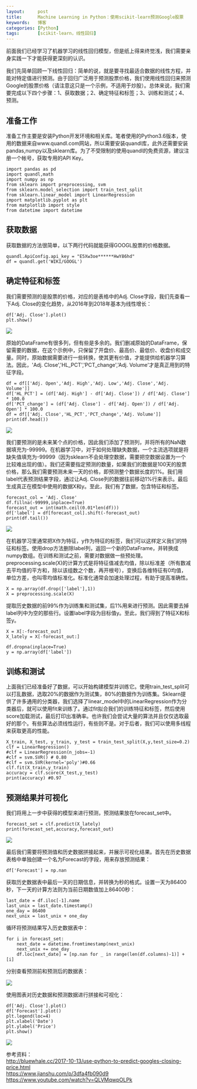 ```yaml
---
layout:     post
title:      Machine Learning in Python：使用scikit-learn预测Google股票
keywords:   博客
categories: [Python]
tags:	    [scikit-learn，线性回归]
---
```


前面我们已经学习了机器学习的线性回归模型，但是纸上得来终觉浅，我们需要亲身实践一下才能获得更深刻的认识。

我们先简单回顾一下线性回归：简单的说，就是要寻找最适合数据的线性方程，并能对特定值进行预测。由于回归广泛用于预测股票价格，我们使用线性回归来预测Google的股票价格（请注意这只是一个示例，不适用于炒股）。总体来说，我们需要完成以下四个步骤：1、获取数据；2、确定特征和标签；3、训练和测试；4、预测。    


## 准备工作  

准备工作主要是安装Python开发环境和相关库。笔者使用的Python3.6版本，使用的数据来自www.quandl.com网站，所以需要安装quandl库，此外还需要安装pandas,numpy以及sklearn库。为了不受限制的使用quandl的免费资源，建议注册一个帐号，获取专用的API Key。 

    import pandas as pd
    import quandl,math
    import numpy as np
    from sklearn import preprocessing, svm
    from sklearn.model_selection import train_test_split
    from sklearn.linear_model import LinearRegression
    import matplotlib.pyplot as plt
    from matplotlib import style  
    from datetime import datetime

## 获取数据           

获取数据的方法很简单，以下两行代码就能获得GOOGL股票的价格数据。   

    quandl.ApiConfig.api_key = "E5Xw3oe******HwY86hd"
    df = quandl.get('WIKI/GOOGL')     


## 确定特征和标签      

我们需要预测的是股票的价格，对应的是表格中的Adj. Close字段，我们先查看一下Adj. Close的变化趋势，从2016年到2018年基本为线性增长：      

    df['Adj. Close'].plot()
    plt.show()  

  ![](/images/images_2018/6-1_0.png)    

原始的DataFrame有很多列，但有些是多余的。我们删减原始的DataFrame，保留需要的数据，在这个示例中，只保留了开盘价、最高价、最低价、收盘价和成交量。同时，原始数据需要进行一些转换，使其更有价值，才能提供给机器学习算法。因此，'Adj. Close','HL_PCT','PCT_change','Adj. Volume'才是真正用到的特征字段。       

    df = df[['Adj. Open','Adj. High','Adj. Low','Adj. Close','Adj. Volume']]
    df['HL_PCT'] = (df['Adj. High'] - df['Adj. Close']) / df['Adj. Close'] * 100.0
    df['PCT_change'] = (df['Adj. Close'] - df['Adj. Open']) / df['Adj. Open'] * 100.0
    df = df[['Adj. Close','HL_PCT','PCT_change','Adj. Volume']]
    print(df.head())       

  ![](/images/images_2018/6-1_1.png)   

我们要预测的是未来某个点的价格，因此我们添加了预测列，并将所有的NaN数据填充为-99999。在机器学习中，对于如何处理缺失数据，一个主流选项就是将缺失值填充为-99999（因为sklearn不会处理空数据，需要把空数据设置为一个比较难出现的值）。我们还需要指定预测的数量，如果我们的数据是100天的股票价格，那么我们需要预测未来一天的价格，即预测整个数据长度的1%。我们用label代表预测结果字段，通过让Adj. Close列的数据往前移动1%行来表示。最后生成真正在模型中使用的数据X和y。至此，我们有了数据，包含特征和标签。
  
       
    forecast_col = 'Adj. Close' 
    df.fillna(-99999,inplace=True)
    forecast_out = int(math.ceil(0.01*len(df)))  
    df['label'] = df[forecast_col].shift(-forecast_out)  
    print(df.tail())

  ![](/images/images_2018/6-1_2.png)   

在机器学习里通常把X作为特征，y作为特征的标签，我们可以这样定义我们的特征和标签。使用drop方法删除label列，返回一个新的DataFrame，并转换成numpy数组。在训练和测试之前，需要对数据做一些预处理。preprocessing.scale(X)的计算方式是将特征值减去均值，除以标准差（所有数减去平均值的平方和，除以该组数之个数，再开根号），变换后各维特征有0均值，单位方差，也叫零均值标准化。标准化通常会加速处理过程，有助于提高准确性。   


    X = np.array(df.drop(['label'],1))
    X = preprocessing.scale(X) 

提取历史数据的前99%作为训练集和测试集，后1%用来进行预测。因此需要去掉label列中为空的那些行。设置label字段为目标值y。至此，我们得到了特征X和标签y。     

    X = X[:-forecast_out]
    X_lately = X[-forecast_out:]

    df.dropna(inplace=True)
    y = np.array(df['label'])   

## 训练和测试 
 
上面我们已经准备好了数据，可以开始构建模型并训练它。使用train_test_split可以打乱数据，选取20%的数据作为测试集，80%的数据作为训练集。Sklearn提供了许多通用的分类器，我们选择了linear_model中的LinearRegression作为分类器后，就可以使用fit来训练了。通过fit拟合我们的训练特征和标签，然后使用score加载测试，最后打印出准确率。也许我们会尝试大量的算法并且仅仅选取最好的那个。有些算法必须线性运行，有些则不是。对于后者，我们可以使用多线程来获取更高的性能。  

    X_train, X_test, y_train, y_test = train_test_split(X,y,test_size=0.2)
    clf = LinearRegression() 
    #clf = LinearRegression(n_jobs=-1) 
    #clf = svm.SVR() # 0.80
    #clf = svm.SVR(kernel='poly')#0.66
    clf.fit(X_train,y_train)
    accuracy = clf.score(X_test,y_test)  
    print(accuracy) #0.97

    
## 预测结果并可视化       

我们将用上一步中获得的模型来进行预测，预测结果放在forecast_set中。         

    forecast_set = clf.predict(X_lately)
    print(forecast_set,accuracy,forecast_out)

   ![](/images/images_2018/6-1_3.png)    
 
最后我们需要将预测值和历史数据拼接起来，并展示可视化结果。首先在历史数据表格中单独创建一个名为Forecast的字段，用来存放预测结果：  

    df['Forecast'] = np.nan   

获取历史数据表中最后一天的日期信息，并转换为秒的格式。设置一天为86400秒，下一天的计算方法则为当前日期数值加上86400秒：     

    last_date = df.iloc[-1].name
    last_unix = last_date.timestamp()
    one_day = 86400
    next_unix = last_unix + one_day   

循环将预测结果写入历史数据表中：     

    for i in forecast_set:
        next_date = datetime.fromtimestamp(next_unix)
        next_unix += one_day
        df.loc[next_date] = [np.nan for _ in range(len(df.columns)-1)] + [i]  

分别查看预测前和预测后的数据表：     
  

   ![](/images/images_2018/6-1_4.png)    

使用图表对历史数据和预测数据进行拼接和可视化：   

    df['Adj. Close'].plot()
    df['Forecast'].plot()
    plt.legend(loc=4)  
    plt.xlabel('Date')
    plt.ylabel('Price')
    plt.show()

   ![](/images/images_2018/6-1_5.png)     

参考资料：   
http://bluewhale.cc/2017-10-13/use-python-to-predict-googles-closing-price.html   
https://www.jianshu.com/p/3dfa4fb090d9       
https://www.youtube.com/watch?v=QLVMqwpOLPk   

